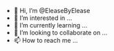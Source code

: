 - 👋 Hi, I’m @EleaseByElease
- 👀 I’m interested in ...
- 🌱 I’m currently learning ...
- 💞️ I’m looking to collaborate on ...
- 📫 How to reach me ...

<!---
EleaseByElease/EleaseByElease is a ✨ special ✨ repository because its `README.md` (this file) appears on your GitHub profile.
You can click the Preview link to take a look at your changes.
--->
